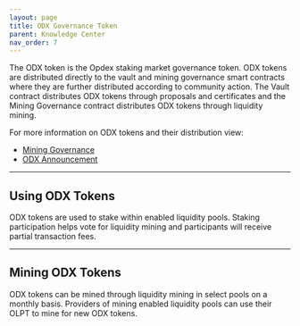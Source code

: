 ```yaml
---
layout: page
title: ODX Governance Token
parent: Knowledge Center
nav_order: 7
---
```


The ODX token is the Opdex staking market governance token. ODX tokens are distributed directly to the vault and mining governance smart contracts where they are further distributed according to community action. The Vault contract distributes ODX tokens through proposals and certificates and the Mining Governance contract distributes ODX tokens through liquidity mining.

For more information on ODX tokens and their distribution view:

<!-- - [Vault](doc:knowledge-center-vault) -->

- [Mining Governance](mining-governance)
- <a href="https://blog.opdex.com/introducing-odx-82ea356940e5" target="_blank">ODX Announcement</a>

---

## Using ODX Tokens

ODX tokens are used to stake within enabled liquidity pools. Staking participation helps vote for liquidity mining and participants will receive partial transaction fees.

<!-- See [Staking](doc:knowledge-center-staking) for more details. -->

---

## Mining ODX Tokens

ODX tokens can be mined through liquidity mining in select pools on a monthly basis. Providers of mining enabled liquidity pools can use their OLPT to mine for new ODX tokens.

<!-- See [Mining](doc:knowledge-center-mining) for more details. -->
